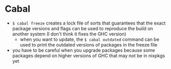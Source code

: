 # Cabal
- `$ cabal freeze` creates a lock file of sorts that guarantees that the exact package versions and flags can be used to reproduce the build on another system (I don't think it fixes the GHC version)
    - when you want to update, the `$ cabal outdated` command can be used to print the outdated versions of packages in the freeze file
- you have to be careful when you upgrade packages because some packages depend on higher versions of GHC that may not be in nixpkgs yet
